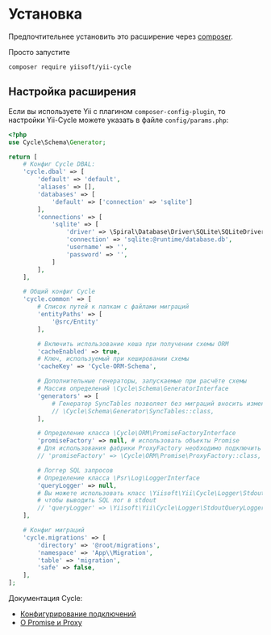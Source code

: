 # Установка

Предпочтительнее установить это расширение через [composer](http://getcomposer.org/download/).

Просто запустите
```
composer require yiisoft/yii-cycle
```

## Настройка расширения

Если вы используете Yii с плагином `composer-config-plugin`, то настройки Yii-Cycle
можете указать в файле `config/params.php`:
```php
<?php
use Cycle\Schema\Generator;

return [
    # Конфиг Cycle DBAL:
    'cycle.dbal' => [
        'default' => 'default',
        'aliases' => [],
        'databases' => [
            'default' => ['connection' => 'sqlite']
        ],
        'connections' => [
            'sqlite' => [
                'driver' => \Spiral\Database\Driver\SQLite\SQLiteDriver::class,
                'connection' => 'sqlite:@runtime/database.db',
                'username' => '',
                'password' => '',
            ]
        ],
    ],

    # Общий конфиг Cycle
    'cycle.common' => [
        # Список путей к папкам с файлами миграций
        'entityPaths' => [
            '@src/Entity'
        ],

        # Включить использование кеша при получении схемы ORM
        'cacheEnabled' => true,
        # Ключ, используемый при кешировании схемы
        'cacheKey' => 'Cycle-ORM-Schema',

        # Дополнительные генераторы, запускаемые при расчёте схемы
        # Массив определений \Cycle\Schema\GeneratorInterface
        'generators' => [
            # Генератор SyncTables позволяет без миграций вносить изменения схемы в БД
            // \Cycle\Schema\Generator\SyncTables::class,
        ],

        # Определение класса \Cycle\ORM\PromiseFactoryInterface
        'promiseFactory' => null, # использовать объекты Promise
        # Для использования фабрики ProxyFactory необходимо подключить пакет cycle/proxy-factory
        // 'promiseFactory' => \Cycle\ORM\Promise\ProxyFactory::class,

        # Логгер SQL запросов
        # Определение класса \Psr\Log\LoggerInterface
        'queryLogger' => null,
        # Вы можете использовать класс \Yiisoft\Yii\Cycle\Logger\StdoutQueryLogger
        # чтобы выводить SQL лог в stdout
        // 'queryLogger' => \Yiisoft\Yii\Cycle\Logger\StdoutQueryLogger::class,
    ],

    # Конфиг миграций
    'cycle.migrations' => [
        'directory' => '@root/migrations',
        'namespace' => 'App\\Migration',
        'table' => 'migration',
        'safe' => false,
    ],
];
```
Документация Cycle:

- [Конфигурирование подключений](https://github.com/cycle/docs/blob/master/basic/connect.md)
- [О Promise и Proxy](https://github.com/cycle/docs/blob/master/advanced/promise.md)
